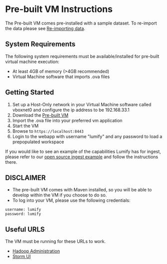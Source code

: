 # Pre-built VM Instructions

The Pre-built VM comes pre-installed with a sample dataset. To re-import the data please see [Re-importing data](#re-importing-data).

## System Requirements

The following system requirements must be available/installed for pre-built virtual machine execution:

* At least 4GB of memory (>4GB recommended)
* Virtual Machine software that imports .ova files

## Getting Started

1. Set up a Host-Only network in your Virtual Machine software called vboxnet0 and configure the ip address to be 192.168.33.1
2. Download the [Pre-built VM](http://bits.lumify.io/vm/lumify-opensource-2014-02-06.ova)
3. Import the .ova file into your preferred vm application
4. Start the VM
5. Browse to ```https://localhost:8443```
6. Login to the webapp with username "lumify" and any password to load a prepopulated workspace

If you would like to see an example of the capabilities Lumify has for ingest, please refer to our [open source ingest example](https://github.com/nearinfinity/lumify-twitter) and follow the instructions there.

## DISCLAIMER
* The pre-built VM comes with Maven installed, so you will be able to develop within the VM if you choose to do so.
* To log into your VM, please use the following credentials:

```
username: lumify
password: lumify
```

## Useful URLS

The VM must be running for these URLs to work.

* [Hadoop Administration](http://localhost:50070/dfshealth.jsp)
* [Storm UI](http://localhost:8081/)

